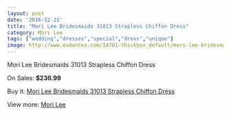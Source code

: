 ```yaml
---
layout: post
date: '2016-12-21'
title: "Mori Lee Bridesmaids 31013 Strapless Chiffon Dress"
category: Mori Lee
tags: ["wedding","dresses","special","dress","unique"]
image: http://www.eudances.com/14781-thickbox_default/mori-lee-bridesmaids-31013-strapless-chiffon-dress.jpg
---
```

Mori Lee Bridesmaids 31013 Strapless Chiffon Dress

On Sales: **$236.99**
<a href="https://www.eudances.com/en/mori-lee/4411-mori-lee-bridesmaids-31013-strapless-chiffon-dress.html"><amp-img layout="responsive" width="600" height="600" src="//www.eudances.com/14781-thickbox_default/mori-lee-bridesmaids-31013-strapless-chiffon-dress.jpg" alt="Mori Lee Bridesmaids 31013 Strapless Chiffon Dress 0" /></a>
<a href="https://www.eudances.com/en/mori-lee/4411-mori-lee-bridesmaids-31013-strapless-chiffon-dress.html"><amp-img layout="responsive" width="600" height="600" src="//www.eudances.com/14782-thickbox_default/mori-lee-bridesmaids-31013-strapless-chiffon-dress.jpg" alt="Mori Lee Bridesmaids 31013 Strapless Chiffon Dress 1" /></a>
<a href="https://www.eudances.com/en/mori-lee/4411-mori-lee-bridesmaids-31013-strapless-chiffon-dress.html"><amp-img layout="responsive" width="600" height="600" src="//www.eudances.com/14783-thickbox_default/mori-lee-bridesmaids-31013-strapless-chiffon-dress.jpg" alt="Mori Lee Bridesmaids 31013 Strapless Chiffon Dress 2" /></a>
<a href="https://www.eudances.com/en/mori-lee/4411-mori-lee-bridesmaids-31013-strapless-chiffon-dress.html"><amp-img layout="responsive" width="600" height="600" src="//www.eudances.com/14784-thickbox_default/mori-lee-bridesmaids-31013-strapless-chiffon-dress.jpg" alt="Mori Lee Bridesmaids 31013 Strapless Chiffon Dress 3" /></a>

Buy it: [Mori Lee Bridesmaids 31013 Strapless Chiffon Dress](https://www.eudances.com/en/mori-lee/4411-mori-lee-bridesmaids-31013-strapless-chiffon-dress.html "Mori Lee Bridesmaids 31013 Strapless Chiffon Dress")

View more: [Mori Lee](https://www.eudances.com/en/65-mori-lee "Mori Lee")